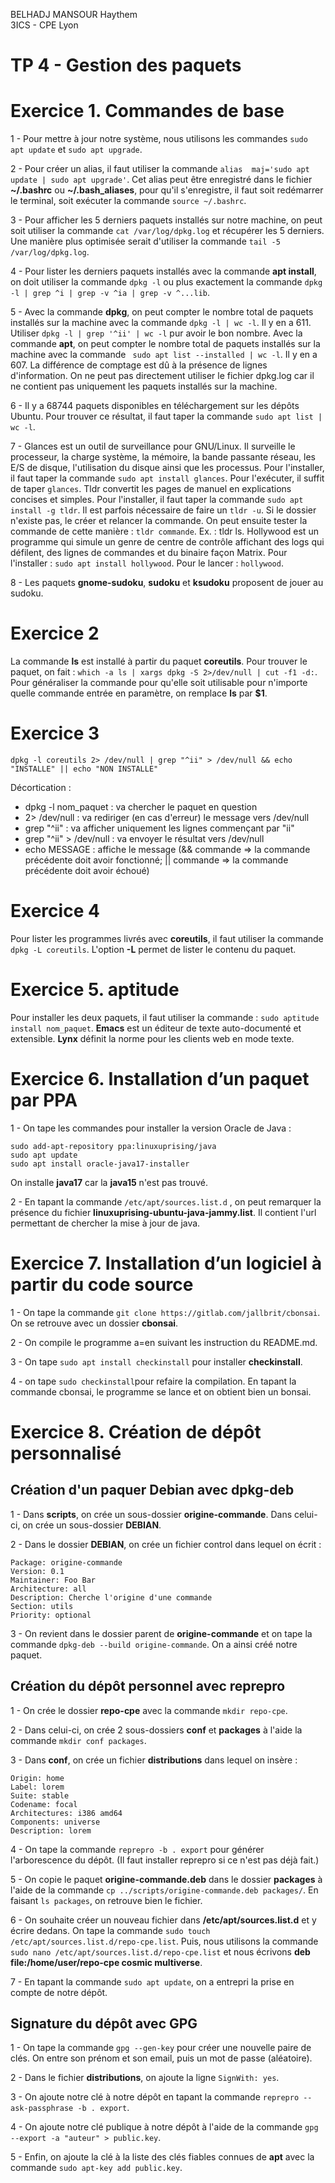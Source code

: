 BELHADJ MANSOUR Haythem<br>
3ICS - CPE Lyon
# TP 4 - Gestion des paquets

# Exercice 1.  Commandes de base

1 - Pour mettre à jour notre système, nous utilisons les commandes ```sudo apt update``` et ```sudo apt upgrade```.

2 - Pour créer un alias, il faut utiliser la commande ```alias  maj='sudo apt update | sudo apt upgrade'```. Cet alias peut être enregistré dans le fichier **~/.bashrc** ou **~/.bash_aliases**, pour qu'il s'enregistre, il faut soit redémarrer le terminal, soit exécuter la commande ```source ~/.bashrc```.

3 - Pour afficher les 5 derniers paquets installés sur notre machine, on peut soit utiliser la commande ```cat /var/log/dpkg.log``` et récupérer les 5 derniers. Une manière plus optimisée serait d'utiliser la commande `tail -5 /var/log/dpkg.log`.

4 - Pour lister les derniers paquets installés avec la commande **apt install**, on doit utiliser la commande `dpkg -l` ou plus exactement la commande `dpkg -l | grep ^i | grep -v ^ia | grep -v ^...lib`.

5 - Avec la commande **dpkg**, on peut compter le nombre total de paquets installés sur la machine avec la commande `dpkg -l | wc -l`. Il y en a 611. Utiliser `dpkg -l | grep '^ii' | wc -l` pur avoir le bon nombre.
Avec la commande **apt**, on peut compter le nombre total de paquets installés sur la machine avec la commande `
sudo apt list --installed | wc -l`. Il y en a 607.
La différence de comptage est dû à la présence de lignes d'information.
On ne peut pas directement utiliser le fichier dpkg.log car il ne contient pas uniquement les paquets installés sur la machine.

6 - Il y a 68744 paquets disponibles en téléchargement sur les dépôts Ubuntu. Pour trouver ce résultat, il faut taper la commande `sudo apt list | wc -l`.

7 - Glances est un outil de surveillance pour GNU/Linux. Il surveille le processeur, la charge système, la mémoire, la bande passante réseau, les E/S de disque, l'utilisation du disque ainsi que les processus. Pour l'installer, il faut taper la commande `sudo apt install glances`. Pour l'exécuter, il suffit de taper `glances`.
Tldr convertit les pages de manuel en explications concises et simples. Pour l'installer, il faut taper la commande `sudo apt install -g tldr`. Il est parfois nécessaire de faire un `tldr -u`. Si le dossier n'existe pas, le créer et relancer la commande. On peut ensuite tester la commande de cette manière : `tldr commande`. Ex. : tldr ls.
Hollywood est un programme qui simule un genre de centre de contrôle affichant des logs qui défilent, des lignes de commandes et du binaire façon Matrix. Pour l'installer : `sudo apt install hollywood`. Pour le lancer : `hollywood`.

8 - Les paquets **gnome-sudoku**, **sudoku** et **ksudoku** proposent de jouer au sudoku.

# Exercice 2

La commande **ls** est installé à partir du paquet **coreutils**. Pour trouver le paquet, on fait :
`which -a ls | xargs dpkg -S 2>/dev/null | cut -f1 -d:`.
Pour généraliser la commande pour qu'elle soit utilisable pour n'importe quelle commande entrée en paramètre, on remplace **ls** par **$1**.

# Exercice 3

`dpkg -l coreutils 2> /dev/null | grep "^ii" > /dev/null && echo "INSTALLE" || echo "NON INSTALLE"`

Décortication :
* dpkg -l nom_paquet : va chercher le paquet en question
* 2> /dev/null : va rediriger (en cas d'erreur) le message vers /dev/null
* grep "^ii" : va afficher uniquement les lignes commençant par "ii"
* grep "^ii" > /dev/null : va envoyer le résultat vers /dev/null
* echo MESSAGE : affiche le message (&& commande => la commande précédente doit avoir fonctionné; || commande => la commande précédente doit avoir échoué)

# Exercice 4

Pour lister les programmes livrés avec **coreutils**, il faut utiliser la commande `dpkg -L coreutils`. L'option **-L** permet de lister le contenu du paquet.

# Exercice 5. aptitude

Pour installer les deux paquets, il faut utiliser la commande : `sudo aptitude install nom_paquet`.
**Emacs** est un éditeur de texte auto-documenté et extensible.
**Lynx** définit la norme pour les clients web en mode texte.

# Exercice 6. Installation d’un paquet par PPA

1 - On tape les commandes pour installer la version Oracle de Java :
```
sudo add-apt-repository ppa:linuxuprising/java
sudo apt update
sudo apt install oracle-java17-installer
```
On installe **java17** car la **java15** n'est pas trouvé.

2 - En tapant la commande ```/etc/apt/sources.list.d``` , on peut remarquer la présence du fichier **linuxuprising-ubuntu-java-jammy.list**. Il contient l'url permettant de chercher la mise à jour de java.

# Exercice 7. Installation d’un logiciel à partir du code source

1 - On tape la commande ```git clone https://gitlab.com/jallbrit/cbonsai```. On se retrouve avec un dossier **cbonsai**.

2 - On compile le programme a=en suivant les instruction du README.md.

3 - On tape ```sudo apt install checkinstall``` pour installer **checkinstall**.

4 - on tape ```sudo checkinstall```pour refaire la compilation.
En tapant la commande cbonsai, le programme se lance et on obtient bien un bonsai.

# Exercice 8. Création de dépôt personnalisé

## Création d'un paquer Debian avec dpkg-deb

1 - Dans **scripts**, on crée un sous-dossier **origine-commande**. Dans celui-ci, on crée un sous-dossier **DEBIAN**.

2 - Dans le dossier **DEBIAN**, on crée un fichier control dans lequel on écrit :
```
Package: origine-commande 
Version: 0.1 
Maintainer: Foo Bar 
Architecture: all 
Description: Cherche l'origine d'une commande
Section: utils 
Priority: optional
```

3 - On revient dans le dossier parent de **origine-commande** et on tape la commande ```dpkg-deb --build origine-commande```. On a ainsi créé notre paquet.

## Création du dépôt personnel avec reprepro

1 - On crée le dossier **repo-cpe** avec la commande ```mkdir repo-cpe```.

2 - Dans celui-ci, on crée 2 sous-dossiers **conf** et **packages** à l'aide la commande ```mkdir conf packages```.

3 - Dans **conf**, on crée un fichier **distributions** dans lequel on insère :
```
Origin: home
Label: lorem
Suite: stable
Codename: focal
Architectures: i386 amd64 
Components: universe 
Description: lorem
```

4 - On tape la commande ```reprepro -b . export``` pour générer l'arborescence du dépôt. (Il faut installer reprepro si ce n'est pas déjà fait.)

5 - On copie le paquet **origine-commande.deb** dans le dossier **packages** à l'aide de la commande ```cp ../scripts/origine-commande.deb packages/```. En faisant ```ls packages```, on retrouve bien le fichier.

6 - On souhaite créer un nouveau fichier dans **/etc/apt/sources.list.d** et y écrire dedans. On tape la commande ```sudo touch /etc/apt/sources.list.d/repo-cpe.list```. Puis, nous utilisons la commande ```sudo nano /etc/apt/sources.list.d/repo-cpe.list``` et nous écrivons **deb file:/home/user/repo-cpe cosmic multiverse**.

7 - En tapant la commande ```sudo apt update```, on a entrepri la prise en compte de notre dépôt.

## Signature du dépôt avec GPG

1 - On tape la commande ```gpg --gen-key``` pour créer une nouvelle paire de clés. On entre son prénom et son email, puis un mot de passe (aléatoire).

2 - Dans le fichier **distributions**, on ajoute la ligne ```SignWith: yes```.

3 - On ajoute notre clé à notre dépôt en tapant la commande ```reprepro --ask-passphrase -b . export```.

4 - On ajoute notre clé publique à notre dépôt à l'aide de la commande ```gpg --export -a "auteur" > public.key```.

5 - Enfin, on ajoute la clé à la liste des clés fiables connues de **apt** avec la commande ```sudo apt-key add public.key```.
